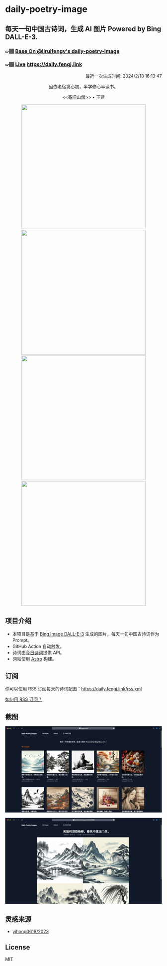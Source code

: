 
# daily-poetry-image

## 每天一句中国古诗词，生成 AI 图片 Powered by Bing DALL-E-3.

### 👉🏽 [Base On @liruifengv's daily-poetry-image](https://github.com/liruifengv/daily-poetry-image)

### 👉🏽 [Live](https://daily.fengj.link) https://daily.fengj.link

<p align="right">
  最近一次生成时间: 2024/2/18 16:13:47
</p>
<p align="center">
因依老宿发心初，半学修心半读书。
</p>
<p align="center">
<<寄旧山僧>> • 王建
</p>
<p align="center">
<img src="https://tse3.mm.bing.net/th/id/OIG1.ykGmh_y2DQpSwx54FRNR" height="400" width="400" />
<img src="https://tse4.mm.bing.net/th/id/OIG1.Jw6cQE00G2KrS._RDIbZ" height="400" width="400" />
<img src="https://tse2.mm.bing.net/th/id/OIG1.BPJiyabmLi5kBq_rgnCF" height="400" width="400" />
<img src="https://tse2.mm.bing.net/th/id/OIG1.dpS1FyAkad3yNAKXzVfC" height="400" width="400" />
</p>

## 项目介绍

-   本项目是基于 [Bing Image DALL-E-3](https://www.bing.com/images/create) 生成的图片，每天一句中国古诗词作为 Prompt。
-   GitHub Action 自动触发。
-   诗词由[今日诗词](https://www.jinrishici.com/)提供 API。
-   网站使用 [Astro](https://astro.build) 构建。

## 订阅

你可以使用 RSS 订阅每天的诗词配图：https://daily.fengj.link/rss.xml

[如何用 RSS 订阅？](https://zhuanlan.zhihu.com/p/55026716)

## 截图

![图片列表](./screenshots/Snipaste_2023-12-28_21-00-26.png)

![图片详情](./screenshots/Snipaste_2023-12-28_21-00-53.png)

## 灵感来源

-   [yihong0618/2023](https://github.com/yihong0618/2023)

## License

MIT
